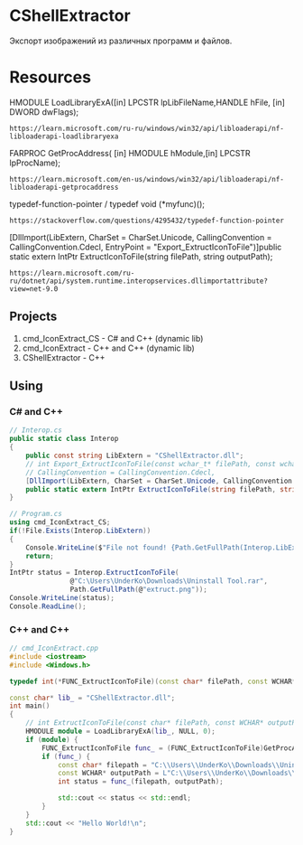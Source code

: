 # CShellExtractor

Экспорт изображений из различных программ и файлов.

# Resources 
HMODULE LoadLibraryExA([in] LPCSTR lpLibFileName,HANDLE hFile, [in] DWORD  dwFlags);
```
https://learn.microsoft.com/ru-ru/windows/win32/api/libloaderapi/nf-libloaderapi-loadlibraryexa
```
FARPROC GetProcAddress( [in] HMODULE hModule,[in] LPCSTR  lpProcName);
```
https://learn.microsoft.com/en-us/windows/win32/api/libloaderapi/nf-libloaderapi-getprocaddress
```
typedef-function-pointer / typedef void (*myfunc)();
```
https://stackoverflow.com/questions/4295432/typedef-function-pointer
```
[DllImport(LibExtern, CharSet = CharSet.Unicode, CallingConvention = CallingConvention.Cdecl, EntryPoint = "Export_ExtructIconToFile")]public static extern IntPtr ExtructIconToFile(string filePath, string outputPath);
```
https://learn.microsoft.com/ru-ru/dotnet/api/system.runtime.interopservices.dllimportattribute?view=net-9.0
```
## Projects
1. cmd_IconExtract_CS - C# and C++ (dynamic lib)
2. cmd_IconExtract - C++ and C++ (dynamic lib)
3. CShellExtractor - C++

## Using 

### C# and C++

```C#
// Interop.cs
public static class Interop
{
    public const string LibExtern = "CShellExtractor.dll";
    // int Export_ExtructIconToFile(const wchar_t* filePath, const wchar_t* outputPath)
    // CallingConvention = CallingConvention.Cdecl,
    [DllImport(LibExtern, CharSet = CharSet.Unicode, CallingConvention = CallingConvention.Cdecl, EntryPoint = "Export_ExtructIconToFile")]
    public static extern IntPtr ExtructIconToFile(string filePath, string outputPath);
}

// Program.cs
using cmd_IconExtract_CS;
if(!File.Exists(Interop.LibExtern))
{
    Console.WriteLine($"File not found! {Path.GetFullPath(Interop.LibExtern)}");
    return;
}
IntPtr status = Interop.ExtructIconToFile(
               @"C:\Users\UnderKo\Downloads\Uninstall Tool.rar",
               Path.GetFullPath(@"extruct.png"));
Console.WriteLine(status);
Console.ReadLine();
```


### C++ and C++


```C++
// cmd_IconExtract.cpp
#include <iostream>
#include <Windows.h>

typedef int(*FUNC_ExtructIconToFile)(const char* filePath, const WCHAR* outputPath);

const char* lib_ = "CShellExtractor.dll";
int main()
{
    // int ExtructIconToFile(const char* filePath, const WCHAR* outputPath)
    HMODULE module = LoadLibraryExA(lib_, NULL, 0);
    if (module) {
        FUNC_ExtructIconToFile func_ = (FUNC_ExtructIconToFile)GetProcAddress(module, "Export_ExtructIconToFile");
        if (func_) {
            const char* filepath = "C:\\Users\\UnderKo\\Downloads\\Uninstall Tool.rar";
            const WCHAR* outputPath = L"C:\\Users\\UnderKo\\Downloads\\extruct.png";
            int status = func_(filepath, outputPath);

            std::cout << status << std::endl;
        }
    }
    std::cout << "Hello World!\n";
}
```